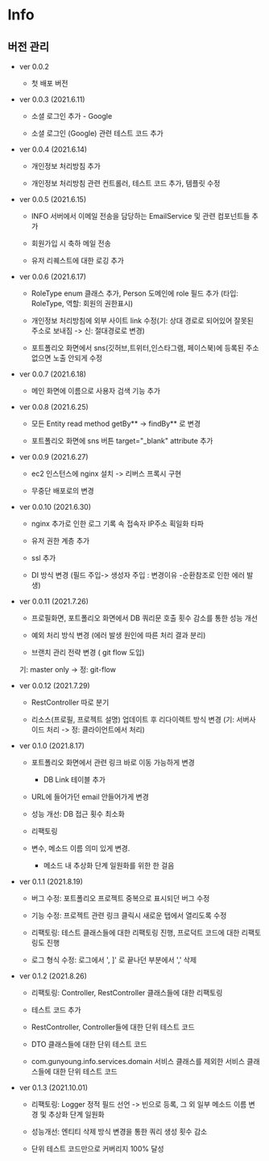 # Info

## 버전 관리 

- ver 0.0.2

   - 첫 배포 버전   

- ver 0.0.3 (2021.6.11)

   - 소셜 로그인 추가 - Google
 
   - 소셜 로그인 (Google) 관련 테스트 코드 추가 

- ver 0.0.4 (2021.6.14)

   - 개인정보 처리방침 추가 

   - 개인정보 처리방침 관련 컨트롤러, 테스트 코드 추가, 템플릿 수정 

- ver 0.0.5 (2021.6.15)

   - INFO 서버에서 이메일 전송을 담당하는 EmailService 및 관련 컴포넌트들 추가

   - 회원가입 시 축하 메일 전송 

   - 유저 리퀘스트에 대한 로깅 추가 

- ver 0.0.6 (2021.6.17)

   - RoleType enum 클래스 추가, Person 도메인에 role 필드 추가 (타입: RoleType, 역할: 회원의 권한표시)

   - 개인정보 처리방침에 외부 사이트 link 수정(기: 상대 경로로 되어있어 잘못된 주소로 보내짐 -> 신: 절대경로로 변경)

   - 포트폴리오 화면에서 sns(깃허브,트위터,인스타그램, 페이스북)에 등록된 주소 없으면 노출 안되게 수정

- ver 0.0.7 (2021.6.18)

   - 메인 화면에 이름으로 사용자 검색 기능 추가 

- ver 0.0.8 (2021.6.25)
 
   - 모든 Entity read method getBy** -> findBy** 로 변경 

   - 포트폴리오 화면에 sns 버튼 target="_blank" attribute 추가 

- ver 0.0.9 (2021.6.27)

   - ec2 인스턴스에 nginx 설치 -> 리버스 프록시 구현 

   - 무중단 배포로의 변경

- ver 0.0.10 (2021.6.30)

   - nginx 추가로 인한 로그 기록 속 접속자 IP주소 획일화 타파

   - 유저 권한 계층 추가

   - ssl 추가 

   - DI 방식 변경 (필드 주입-> 생성자 주입 : 변경이유 -순환참조로 인한 에러 발생)

- ver 0.0.11 (2021.7.26)

   - 프로필화면, 포트폴리오 화면에서 DB 쿼리문 호출 횟수 감소를 통한 성능 개선 

   - 예외 처리 방식 변경 (에러 발생 원인에 따른 처리 결과 분리)

   - 브랜치 관리 전략 변경 ( git flow 도입)

	기: master only -> 정: git-flow

- ver 0.0.12 (2021.7.29)

   - RestController 따로 분기 

   - 리소스(프로필, 프로젝트 설명) 업데이트 후 리다이렉트 방식 변경 (기: 서버사이드 처리 -> 정: 클라이언트에서 처리)

- ver 0.1.0 (2021.8.17)

   - 포트폴리오 화면에서 관련 링크 바로 이동 가능하게 변경

    	- DB Link 테이블 추가 

   - URL에 들어가던 email 안들어가게 변경

   - 성능 개선: DB 접근 횟수 최소화 

   - 리팩토링
     
	- 변수, 메소드 이름 의미 있게 변경. 

    	- 메소드 내 추상화 단계 일원화를 위한 한 걸음

- ver 0.1.1 (2021.8.19)

   - 버그 수정: 포트폴리오 프로젝트 중복으로 표시되던 버그 수정

   - 기능 수정: 프로젝트 관련 링크 클릭시 새로운 탭에서 열리도록 수정

   - 리팩토링: 테스트 클래스들에 대한 리팩토링 진행, 프로덕트 코드에 대한 리팩토링도 진행

   - 로그 형식 수정: 로그에서 ', ]' 로 끝나던 부분에서 ',' 삭제

- ver 0.1.2 (2021.8.26)

   - 리팩토링: Controller, RestController 클래스들에 대한 리팩토링
  
   - 테스트 코드 추가

	- RestController, Controller들에 대한 단위 테스트 코드
	
	- DTO 클래스들에 대한 단위 테스트 코드

	- com.gunyoung.info.services.domain 서비스 클래스를 제외한 서비스 클래스들에 대한 단위 테스트 코드

- ver 0.1.3 (2021.10.01)

   - 리팩토링: Logger 정적 필드 선언 -> 빈으로 등록, 그 외 일부 메소드 이름 변경 및 추상화 단계 일원화

   - 성능개선: 엔티티 삭제 방식 변경을 통한 쿼리 생성 횟수 감소

   - 단위 테스트 코드만으로 커버리지 100% 달성
